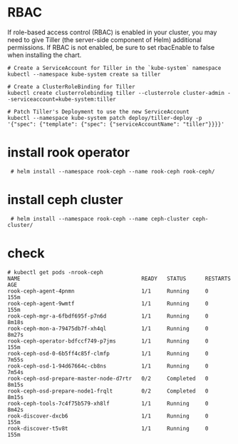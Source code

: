 # RBAC

If role-based access control (RBAC) is enabled in your cluster, you may need to give Tiller (the server-side component of Helm) additional permissions. If RBAC is not enabled, be sure to set rbacEnable to false when installing the chart.

```ecma script level 4
# Create a ServiceAccount for Tiller in the `kube-system` namespace
kubectl --namespace kube-system create sa tiller

# Create a ClusterRoleBinding for Tiller
kubectl create clusterrolebinding tiller --clusterrole cluster-admin --serviceaccount=kube-system:tiller

# Patch Tiller's Deployment to use the new ServiceAccount
kubectl --namespace kube-system patch deploy/tiller-deploy -p '{"spec": {"template": {"spec": {"serviceAccountName": "tiller"}}}}'
```

# install rook operator

```ecma script level 4
 # helm install --namespace rook-ceph --name rook-ceph rook-ceph/
```

# install ceph cluster

```ecma script level 4
 # helm install --namespace rook-ceph --name ceph-cluster ceph-cluster/
```

# check

```ecma script level 4
# kubectl get pods -nrook-ceph
NAME                                      READY   STATUS      RESTARTS   AGE
rook-ceph-agent-4pnmn                     1/1     Running     0          155m
rook-ceph-agent-9wmtf                     1/1     Running     0          155m
rook-ceph-mgr-a-6fbdf695f-p7n6d           1/1     Running     0          8m18s
rook-ceph-mon-a-79475db7f-xh4ql           1/1     Running     0          8m27s
rook-ceph-operator-bdfccf749-p7jms        1/1     Running     0          155m
rook-ceph-osd-0-6b5ff4c85f-clmfp          1/1     Running     0          7m55s
rook-ceph-osd-1-94d67664c-cb8ns           1/1     Running     0          7m54s
rook-ceph-osd-prepare-master-node-d7rtr   0/2     Completed   0          8m15s
rook-ceph-osd-prepare-node1-frqlt         0/2     Completed   0          8m15s
rook-ceph-tools-7c4f75b579-xh8lf          1/1     Running     0          8m42s
rook-discover-dxcb6                       1/1     Running     0          155m
rook-discover-t5v8t                       1/1     Running     0          155m

```